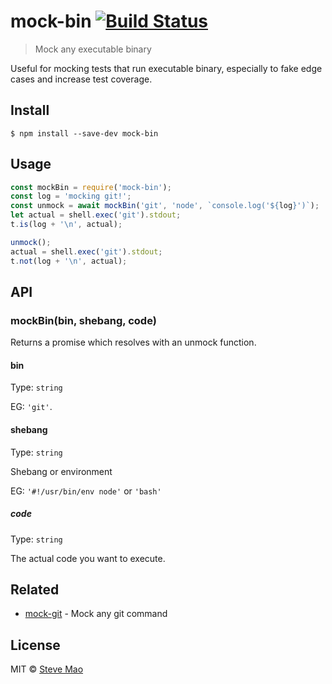 # mock-bin [![Build Status](https://travis-ci.org/stevemao/mock-bin.svg?branch=master)](https://travis-ci.org/stevemao/mock-bin)

> Mock any executable binary

Useful for mocking tests that run executable binary, especially to fake edge cases and increase test coverage.


## Install

```
$ npm install --save-dev mock-bin
```


## Usage

```js
const mockBin = require('mock-bin');
const log = 'mocking git!';
const unmock = await mockBin('git', 'node', `console.log('${log}')`);
let actual = shell.exec('git').stdout;
t.is(log + '\n', actual);

unmock();
actual = shell.exec('git').stdout;
t.not(log + '\n', actual);
```


## API

### mockBin(bin, shebang, code)

Returns a promise which resolves with an unmock function.

#### bin

Type: `string`

EG: `'git'`.

#### shebang

Type: `string`

Shebang or environment

EG: `'#!/usr/bin/env node'` or `'bash'`

##### code

Type: `string`  

The actual code you want to execute.


## Related

- [mock-git](https://github.com/stevemao/mock-git) - Mock any git command


## License

MIT © [Steve Mao](https://github.com/stevemao)
